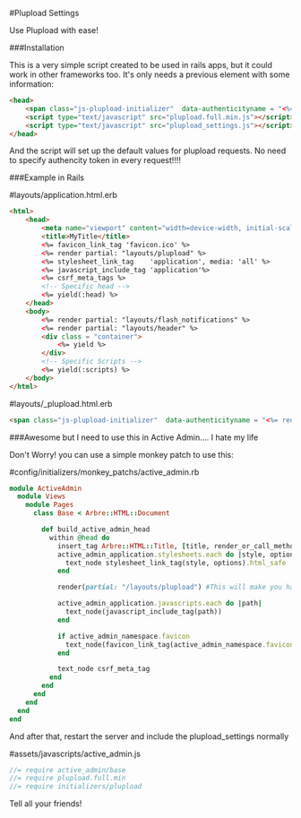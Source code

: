 #Plupload Settings

Use Plupload with ease!
 
###Installation

This is a very simple script created to be used in rails apps, but it could work in other frameworks too. It's only needs a previous element with some information:


```html
<head>
    <span class="js-plupload-initializer"  data-authenticityname = "<%= request_forgery_protection_token.to_s %>" data-authenticitytoken = "<%= form_authenticity_token %>" data-flashurl = "<%= asset_path('Moxie.swf') %>" data-silverlightxapurl = "<%= asset_path('Moxie.xap') %>" ></span>
    <script type="text/javascript" src="plupload.full.min.js"></script>    
    <script type="text/javascript" src="plupload_settings.js"></script> <!-- Must be included after the plupload script-->    
</head>
```

And the script will set up the default values for plupload requests. No need to specify authencity token in every request!!!!

###Example in Rails


\#layouts/application.html.erb
```HTML
<html>
    <head>
        <meta name="viewport" content="width=device-width, initial-scale=1">
        <title>MyTitle</title>
        <%= favicon_link_tag 'favicon.ico' %>
        <%= render partial: "layouts/plupload" %>
        <%= stylesheet_link_tag    'application', media: 'all' %>
        <%= javascript_include_tag 'application'%>
        <%= csrf_meta_tags %>
        <!-- Specific head -->
        <%= yield(:head) %> 
    </head>
    <body>
        <%= render partial: "layouts/flash_notifications" %>
        <%= render partial: "layouts/header" %>
        <div class = "container">
            <%= yield %>    
        </div>
        <!-- Specific Scripts -->
        <%= yield(:scripts) %>      
    </body>
</html>
```


\#layouts/_plupload.html.erb
```html
<span class="js-plupload-initializer"  data-authenticityname = "<%= request_forgery_protection_token.to_s %>" data-authenticitytoken = "<%= form_authenticity_token %>" data-flashurl = "<%= asset_path('Moxie.swf') %>" data-silverlightxapurl = "<%= asset_path('Moxie.xap') %>" ></span>
```

###Awesome but I need to use this in Active Admin.... I hate my life 

Don't Worry! you can use a simple monkey patch to use this:

\#config/initializers/monkey_patchs/active_admin.rb
```ruby
module ActiveAdmin
  module Views
    module Pages
      class Base < Arbre::HTML::Document

        def build_active_admin_head
          within @head do
            insert_tag Arbre::HTML::Title, [title, render_or_call_method_or_proc_on(self, active_admin_namespace.site_title)].compact.join(" | ")
            active_admin_application.stylesheets.each do |style, options|
              text_node stylesheet_link_tag(style, options).html_safe
            end

            render(partial: "/layouts/plupload") #This will make you happy!

            active_admin_application.javascripts.each do |path|
              text_node(javascript_include_tag(path))
            end

            if active_admin_namespace.favicon
              text_node(favicon_link_tag(active_admin_namespace.favicon))
            end

            text_node csrf_meta_tag
          end
        end
      end
    end
  end
end
```

And after that, restart the server and include the plupload_settings normally

\#assets/javascripts/active_admin.js
```javascript
//= require active_admin/base
//= require plupload.full.min
//= require initializers/plupload
```

Tell all your friends!